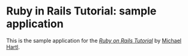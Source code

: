 # Ruby in Rails Tutorial: sample application

This is the sample application for
the [*Ruby on Rails Tutorial*](http://railstutorial.org/)
by [Michael Hartl](http://michaelhartl.com/).
